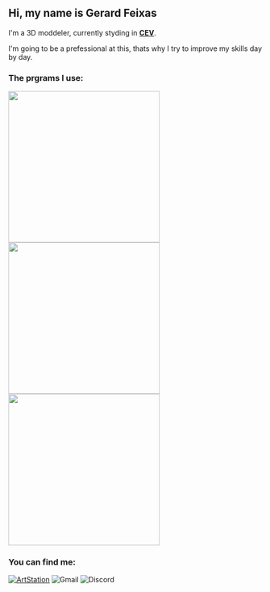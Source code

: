 ## Hi, my name is Gerard Feixas

I'm a 3D moddeler, currently styding in [**CEV**](https://www.cevbarcelona.com/).

I'm going to be a prefessional at this, thats why I try to improve my skills day by day.

### The prgrams I use:

<img src="https://styles.redditmedia.com/t5_2qihn/styles/communityIcon_yun181pii3421.png" width="300"> <img src= "https://simg.nicepng.com/png/small/346-3465561_3ds-max-3d-max-logo-png.png" width="300"> <img src="https://w7.pngwing.com/pngs/847/479/png-transparent-zbrush-digital-sculpting-computer-software-tutorial-3d-modeling-vray-icon-3d-computer-graphics-text-logo-thumbnail.png" width = "300">

### You can find me:

[![ArtStation](https://img.shields.io/badge/ArtStation-Grard_Feixas-8673a1?style=for-the-badge&logo=ArtStation&logoColor=white&labelColor=101010)](https://www.artstation.com/grardfeixas8)
![Gmail](https://img.shields.io/badge/carandellgerard2002@gmail.com-f80000?style=for-the-badge&logo=Gmail&logoColor=white&labelColor=101010)
![Discord](https://img.shields.io/badge/ZZviente0-899ad5?style=for-the-badge&logo=Discord&logoColor=white&labelColor=101010)


